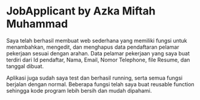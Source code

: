 # JobApplicant by Azka Miftah Muhammad

Saya telah berhasil membuat web sederhana yang memiliki fungsi untuk menambahkan, mengedit, dan menghapus data pendaftaran pelamar pekerjaan sesuai dengan arahan.
Data pelamar pekerjaan yang saya buat terdiri dari Id pendaftar, Nama, Email, Nomor Telephone, file Resume, dan tanggal dibuat.

Aplikasi juga sudah saya test dan berhasil running, serta semua fungsi berjalan dengan normal.
Beberapa fungsi telah saya buat reusable function sehingga kode program lebih bersih dan mudah dipahami.
